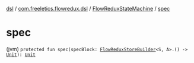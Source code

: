 [dsl](../../index.md) / [com.freeletics.flowredux.dsl](../index.md) / [FlowReduxStateMachine](index.md) / [spec](./spec.md)

# spec

(jvm) `protected fun spec(specBlock: `[`FlowReduxStoreBuilder`](../-flow-redux-store-builder/index.md)`<S, A>.() -> `[`Unit`](https://kotlinlang.org/api/latest/jvm/stdlib/kotlin/-unit/index.html)`): `[`Unit`](https://kotlinlang.org/api/latest/jvm/stdlib/kotlin/-unit/index.html)